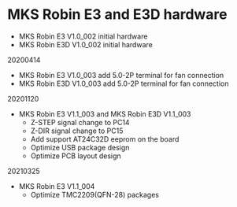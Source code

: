 # MKS Robin E3 and E3D hardware
- MKS Robin E3 V1.0_002 initial hardware
- MKS Robin E3D V1.0_002 initial hardware

20200414
- MKS Robin E3 V1.0_003 add 5.0-2P terminal for fan connection
- MKS Robin E3D V1.0_003 add 5.0-2P terminal for fan connection

20201120
- MKS Robin E3 V1.1_003 and MKS Robin E3D V1.1_003
  - Z-STEP signal change to PC14
  - Z-DIR signal change to PC15
  - Add support AT24C32D eeprom on the board
  - Optimize USB package design
  - Optimize PCB layout design
  
20210325
- MKS Robin E3 V1.1_004
  - Optimize TMC2209(QFN-28) packages